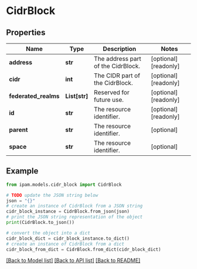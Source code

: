# CidrBlock


## Properties

Name | Type | Description | Notes
------------ | ------------- | ------------- | -------------
**address** | **str** | The address part of the CidrBlock. | [optional] [readonly] 
**cidr** | **int** | The CIDR part of the CidrBlock. | [optional] [readonly] 
**federated_realms** | **List[str]** | Reserved for future use. | [optional] [readonly] 
**id** | **str** | The resource identifier. | [optional] [readonly] 
**parent** | **str** | The resource identifier. | [optional] 
**space** | **str** | The resource identifier. | [optional] 

## Example

```python
from ipam.models.cidr_block import CidrBlock

# TODO update the JSON string below
json = "{}"
# create an instance of CidrBlock from a JSON string
cidr_block_instance = CidrBlock.from_json(json)
# print the JSON string representation of the object
print(CidrBlock.to_json())

# convert the object into a dict
cidr_block_dict = cidr_block_instance.to_dict()
# create an instance of CidrBlock from a dict
cidr_block_from_dict = CidrBlock.from_dict(cidr_block_dict)
```
[[Back to Model list]](../README.md#documentation-for-models) [[Back to API list]](../README.md#documentation-for-api-endpoints) [[Back to README]](../README.md)


